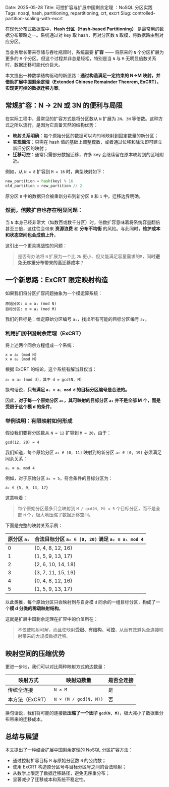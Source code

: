 Date: 2025-05-28
Title: 可控扩容与扩展中国剩余定理 ：NoSQL 分区实践
Tags: nosql, hash, partitioning, repartitioning, crt, excrt
Slug: controlled-partition-scaling-with-excrt

在现代分布式数据库中，**Hash 分区（Hash-based Partitioning）** 是最常用的数据分布策略之一。系统通过对 key 取 hash，再对分区数 `N` 取模，将数据路由到对应分区。

当业务增长带来存储与吞吐瓶颈时，系统需要 **扩容** —— 将原来的 `N` 个分区扩展为更多的 `M` 个分区。但这个过程并非总是轻松，特别是当 `N` 与 `M` 无明显倍数关系时，数据迁移可能代价巨大。

本文提出一种数学结构驱动的新思路：**通过构造满足一定约束的 N→M 映射，并借助扩展中国剩余定理（Extended Chinese Remainder Theorem, ExCRT），实现更可控的数据迁移方案**。

## 常规扩容：N → 2N 或 3N 的便利与局限

在实际工程中，最常见的扩容方式是将分区数从 `N` 扩展为 `2N`、`3N` 等倍数。这种方式之所以流行，是因为它具备天然的结构优势：

* **映射关系明确**：每个原始分区的数据可以均匀地映射到固定数量的新分区；
* **实现简洁**：只需在 hash 值的基础上调整模数，或者通过位移和除法即可建立新旧分区的映射；
* **迁移可控**：通常只需部分数据迁移，许多 key 会继续留在原本映射到的区域附近。

例如，从 `N = 8` 扩容到 `M = 16` 时，典型映射如下：

```python
new_partition = hash(key) % 16
old_partition = new_partition // 2
```

原分区 `0` 中的数据只会被重新分布到新分区 `0` 和 `1` 中，迁移边界明确。

### 然而，倍数扩容也存在明显问题：

当 `N` 本身已经非常大（如数百或数千分区）时，倍数扩容意味着将系统容量翻倍甚至三倍，这往往会带来 **资源浪费** 和 **分布不均衡** 的风险。与此同时，**维护成本和状态空间也会成倍上升**。

这引出一个更具挑战性的问题：

> 是否有办法将 `N` 扩展为一个比 `2N` 更小、但又能满足容量需求的`M`，同时**避免无序重分布带来的高迁移成本**？

## 一个新思路：ExCRT 限定映射构造

如果我们将分区扩容问题抽象为一个模运算系统：

```text
原始分区: x ≡ a₁ (mod N)
目标分区: x ≡ a₂ (mod M)
```

我们的目标是：给定原始分区编号 `a₁`，找出所有可能的目标分区编号 `a₂`。

### 利用扩展中国剩余定理（ExCRT）

将上述两个同余方程组成一个系统：

```text
x ≡ a₁ (mod N)
x ≡ a₂ (mod M)
```

根据 ExCRT 的结论，这个系统有解当且仅当：

```text
a₁ ≡ a₂ (mod d)，其中 d = gcd(N, M)
```

换句话说，**只有满足 `a₂ ≡ a₁ mod d` 的目标分区编号是合法的。**

因此，**对于每一个原始分区 `a₁`，其可映射的目标分区 `a₂` 并不是全部 M 个，而是受限于这个模 d 的条件**。

### 举例说明：有限映射如何形成

假设我们要将分区数从 `N = 12` 扩容到 `M = 20`，由于：

```
gcd(12, 20) = 4
```

我们知道，每个原始分区 `a₁ ∈ [0, 11]` 映射到的新分区 `a₂ ∈ [0, 19]` 必须满足同余关系：

```
a₂ ≡ a₁ mod 4
```

例如，对于原始分区 `a₁ = 5`，符合条件的目标分区为：

```
a₂ ∈ {5, 9, 13, 17}
```

这意味着：

> 每个原始分区最多只会映射到 `M / gcd(N, M) = 5` 个目标分区，而不是全部 `M` 个，极大地压缩了数据迁移空间。

下面是完整的映射关系示例：

| 原分区 `a₁` | 合法目标分区 `a₂ ∈ [0, 20)` 满足 `a₂ ≡ a₁ mod 4` |
| -------- | ---------------------------------------- |
| 0        | {0, 4, 8, 12, 16}                        |
| 1        | {1, 5, 9, 13, 17}                        |
| 2        | {2, 6, 10, 14, 18}                       |
| 3        | {3, 7, 11, 15, 19}                       |
| 4        | {0, 4, 8, 12, 16}                        |
| 5        | {1, 5, 9, 13, 17}                        |

以此类推，每个原始分区只会映射到与自身模 `d` 同余的一组目标分区，构成了一个**模 d 分类的稀疏映射结构**。

这就是扩展中国剩余定理在扩容中的价值所在：

> 不仅使映射可解，而且使映射**受限、有结构、可控**，从而有效避免全连接映射带来的大规模数据迁移。

## 映射空间的压缩优势

更进一步地，我们可以对比两种映射方式的边数量：

| 映射方式       | 映射边数量                 | 是否全连接 |
| ---------- | --------------------- | ----- |
| 传统全连接      | `N × M`               | 是     |
| 本方法（ExCRT） | `N × (M / gcd(N, M))` | 否     |

换句话说，我们将可能的连接数**压缩了一个因子 `gcd(N, M)`**，极大减小了数据重分布带来的迁移成本。

## 总结与展望

本文提出了一种结合扩展中国剩余定理的 NoSQL 分区扩容方法：

* 通过控制扩容目标 `M` 与原始分区数 `N` 的公约数；
* 使用 ExCRT 构造原分区号与目标分区号之间的合法映射；
* 从数学上限定了数据迁移路径，避免无序重分布；
* 显著减少了迁移成本和系统不稳定性。
